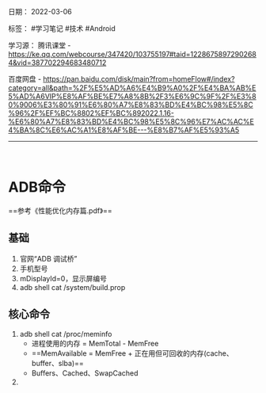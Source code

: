 日期： 2022-03-06

标签： #学习笔记 #技术  #Android 

学习源： 
腾讯课堂 - https://ke.qq.com/webcourse/347420/103755197#taid=12286758972902684&vid=387702294683480712

百度网盘 - https://pan.baidu.com/disk/main?from=homeFlow#/index?category=all&path=%2F%E5%AD%A6%E4%B9%A0%2F%E4%BA%AB%E5%AD%A6VIP%E8%AF%BE%E7%A8%8B%2F3%E6%9C%9F%2F%E3%80%9006%E3%80%91%E6%80%A7%E8%83%BD%E4%BC%98%E5%8C%96%2F%EF%BC%8802%EF%BC%892022.1.16-%E6%80%A7%E8%83%BD%E4%BC%98%E5%8C%96%E7%AC%AC%E4%BA%8C%E6%AC%A1%E8%AF%BE---%E8%B7%AF%E5%93%A5

---
<br>

# ADB命令
==参考《性能优化内存篇.pdf》==

## 基础
 
1. 官网“ADB 调试桥”
2. 手机型号
3. mDisplayId=0，显示屏编号
4. adb shell cat /system/build.prop 


## 核心命令
1. adb shell cat /proc/meminfo
	- 进程使用的内存 = MemTotal - MemFree
	- ==MemAvailable = MemFree + 正在用但可回收的内存(cache、buffer、slba)==
	- Buffers、Cached、SwapCached
2. 